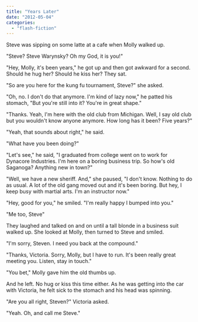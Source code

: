 ```yaml
---
title: "Years Later"
date: "2012-05-04"
categories: 
  - "flash-fiction"
---
```


Steve was sipping on some latte at a cafe when Molly walked up.

"Steve? Steve Warynsky? Oh my God, it is you!"

"Hey, Molly, it's been years," he got up and then got awkward for a second. Should he hug her? Should he kiss her? They sat.

"So are you here for the kung fu tournament, Steve?" she asked.

"Oh, no. I don't do that anymore. I'm kind of lazy now," he patted his stomach, "But you're still into it? You're in great shape."

"Thanks. Yeah, I'm here with the old club from Michigan. Well, I say old club but you wouldn't know anyone anymore. How long has it been? Five years?"

"Yeah, that sounds about right," he said.

"What have you been doing?"

"Let's see," he said, "I graduated from college went on to work for Dynacore Industries. I'm here on a boring business trip. So how's old Saganoga? Anything new in town?"

"Well, we have a new sheriff. And," she paused, "I don't know. Nothing to do as usual. A lot of the old gang moved out and it's been boring. But hey, I keep busy with martial arts. I'm an instructor now."

"Hey, good for you," he smiled. "I'm really happy I bumped into you."

"Me too, Steve"

They laughed and talked on and on until a tall blonde in a business suit walked up. She looked at Molly, then turned to Steve and smiled.

"I'm sorry, Steven. I need you back at the compound."

"Thanks, Victoria. Sorry, Molly, but I have to run. It's been really great meeting you. Listen, stay in touch."

"You bet," Molly gave him the old thumbs up.

And he left. No hug or kiss this time either. As he was getting into the car with Victoria, he felt sick to the stomach and his head was spinning.

"Are you all right, Steven?" Victoria asked.

"Yeah. Oh, and call me Steve."
